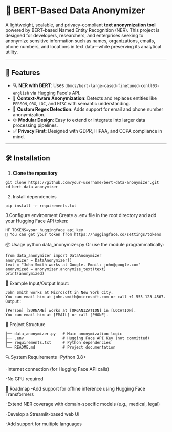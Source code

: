 # 🤖 BERT-Based Data Anonymizer

A lightweight, scalable, and privacy-compliant **text anonymization tool** powered by BERT-based Named Entity Recognition (NER). This project is designed for developers, researchers, and enterprises seeking to anonymize sensitive information such as names, organizations, emails, phone numbers, and locations in text data—while preserving its analytical utility.

---

## 🚀 Features

- 🔍 **NER with BERT**: Uses `dbmdz/bert-large-cased-finetuned-conll03-english` via Hugging Face's API.
- 🧠 **Context-Aware Anonymization**: Detects and replaces entities like `PERSON`, `ORG`, `LOC`, and `MISC` with semantic understanding.
- 📧 **Custom Regex Detection**: Adds support for email and phone number anonymization.
- ⚙️ **Modular Design**: Easy to extend or integrate into larger data processing pipelines.
- ✅ **Privacy First**: Designed with GDPR, HIPAA, and CCPA compliance in mind.

---

## 🛠️ Installation

1. **Clone the repository**
```
git clone https://github.com/your-username/bert-data-anonymizer.git
cd bert-data-anonymizer
```
2. Install dependencies
```
pip install -r requirements.txt
```
3.Configure environment Create a .env file in the root directory and add your Hugging Face API token:
```
HF_TOKENS=your_huggingface_api_key
🔐 You can get your token from https://huggingface.co/settings/tokens
```


📦 Usage
python data_anonymizer.py
Or use the module programmatically:
```
from data_anonymizer import DataAnonymizer
anonymizer = DataAnonymizer()
text = "John Smith works at Google. Email: john@google.com"
anonymized = anonymizer.anonymize_text(text)
print(anonymized)
```


🧪 Example Input/Output
Input:
```
John Smith works at Microsoft in New York City.
You can email him at john.smith@microsoft.com or call +1-555-123-4567.
Output:

[Person] [SURNAME] works at [ORGANIZATION] in [LOCATION].
You can email him at [EMAIL] or call [PHONE].
```


🧱 Project Structure
```
├── data_anonymizer.py   # Main anonymization logic
├── .env                 # Hugging Face API Key (not committed)
├── requirements.txt     # Python dependencies
└── README.md            # Project documentation
```


🔍 System Requirements
-Python 3.8+

-Internet connection (for Hugging Face API calls)

-No GPU required



📌 Roadmap
 -Add support for offline inference using Hugging Face Transformers

 -Extend NER coverage with domain-specific models (e.g., medical, legal)

 -Develop a Streamlit-based web UI

 -Add support for multiple languages
